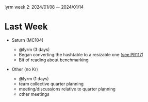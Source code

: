 lyrm week 2: 2024/01/08 -- 2024/01/14

# Last Week

- Saturn (MC104)
  - @lyrm (3 days)
  - Began converting the hashtable to a resizable one ([see PR117](https://github.com/ocaml-multicore/saturn/pull/117))
  - Bit of reading about benchmarking

- Other (no Kr)
  - @lyrm (1 days)
  - team collective quarter planning
  - meeting/discussions relative to quarter planning
  - other meetings
